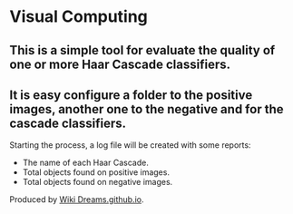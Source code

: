 # Visual Computing

## This is a simple tool for evaluate the quality of one or more Haar Cascade classifiers.

## It is easy configure a folder to the positive images, another one to the negative and for the cascade classifiers.

Starting the process, a log file will be created with some reports:
- The name of each Haar Cascade.
- Total objects found on positive images.
- Total objects found on negative images.

Produced by [Wiki Dreams.github.io](https://WikiDreams.github.io/).